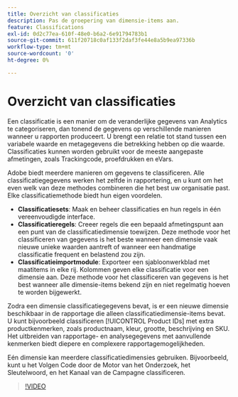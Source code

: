 ```yaml
---
title: Overzicht van classificaties
description: Pas de groepering van dimensie-items aan.
feature: Classifications
exl-id: 0d2c77ea-610f-48e0-b6a2-6e91794783b1
source-git-commit: 611f20718c0af133f2daf3fe44e8a5b9ea97336b
workflow-type: tm+mt
source-wordcount: '0'
ht-degree: 0%

---
```


# Overzicht van classificaties

Een classificatie is een manier om de veranderlijke gegevens van Analytics te categoriseren, dan tonend de gegevens op verschillende manieren wanneer u rapporten produceert. U brengt een relatie tot stand tussen een variabele waarde en metagegevens die betrekking hebben op die waarde. Classificaties kunnen worden gebruikt voor de meeste aangepaste afmetingen, zoals Trackingcode, proefdrukken en eVars.

Adobe biedt meerdere manieren om gegevens te classificeren. Alle classificatiegegevens werken het zelfde in rapportering, en u kunt om het even welk van deze methodes combineren die het best uw organisatie past. Elke classificatiemethode biedt hun eigen voordelen.

* **Classificatiesets**: Maak en beheer classificaties en hun regels in één vereenvoudigde interface.
* **Classificatieregels**: Creeer regels die een bepaald afmetingspunt aan een punt van de classificatiedimensie toewijzen. Deze methode voor het classificeren van gegevens is het beste wanneer een dimensie vaak nieuwe unieke waarden aantreft of wanneer een handmatige classificatie frequent en belastend zou zijn.
* **Classificatieimportmodule**: Exporteer een sjabloonwerkblad met maatitems in elke rij. Kolommen geven elke classificatie voor een dimensie aan. Deze methode voor het classificeren van gegevens is het best wanneer alle dimensie-items bekend zijn en niet regelmatig hoeven te worden bijgewerkt.

Zodra een dimensie classificatiegegevens bevat, is er een nieuwe dimensie beschikbaar in de rapportage die alleen classificatiedimensie-items bevat. U kunt bijvoorbeeld classificeren [!UICONTROL Product IDs] met extra productkenmerken, zoals productnaam, kleur, grootte, beschrijving en SKU. Het uitbreiden van rapportage- en analysegegevens met aanvullende kenmerken biedt diepere en complexere rapportagemogelijkheden.

Eén dimensie kan meerdere classificatiedimensies gebruiken. Bijvoorbeeld, kunt u het Volgen Code door de Motor van het Onderzoek, het Sleutelwoord, en het Kanaal van de Campagne classificeren.

>[!VIDEO](https://video.tv.adobe.com/v/16853/?quality=12)
